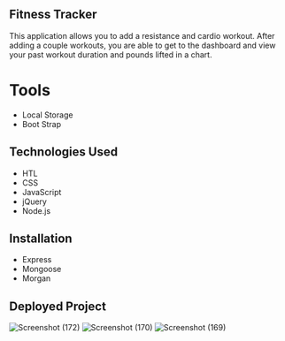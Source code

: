 ## Fitness Tracker

This application allows you to add a resistance and cardio workout. After adding a couple workouts, you are able to get to the dashboard and view your past workout duration and pounds lifted in a chart. 


# Tools
- Local Storage
- Boot Strap

## Technologies Used
- HTL
- CSS
- JavaScript
- jQuery
- Node.js

## Installation
- Express
- Mongoose
- Morgan

## Deployed Project

![Screenshot (172)](https://user-images.githubusercontent.com/57572182/81022367-48d25e80-8e22-11ea-886b-dbc8783e9818.png)
![Screenshot (170)](https://user-images.githubusercontent.com/57572182/81022373-4bcd4f00-8e22-11ea-996f-ba1039d261d8.png)
![Screenshot (169)](https://user-images.githubusercontent.com/57572182/81022375-4d971280-8e22-11ea-8d54-5779c1679c2e.png)
